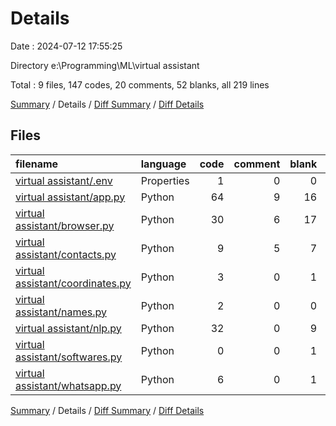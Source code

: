 # Details

Date : 2024-07-12 17:55:25

Directory e:\\Programming\\ML\\virtual assistant

Total : 9 files,  147 codes, 20 comments, 52 blanks, all 219 lines

[Summary](results.md) / Details / [Diff Summary](diff.md) / [Diff Details](diff-details.md)

## Files
| filename | language | code | comment | blank | total |
| :--- | :--- | ---: | ---: | ---: | ---: |
| [virtual assistant/.env](/virtual%20assistant/.env) | Properties | 1 | 0 | 0 | 1 |
| [virtual assistant/app.py](/virtual%20assistant/app.py) | Python | 64 | 9 | 16 | 89 |
| [virtual assistant/browser.py](/virtual%20assistant/browser.py) | Python | 30 | 6 | 17 | 53 |
| [virtual assistant/contacts.py](/virtual%20assistant/contacts.py) | Python | 9 | 5 | 7 | 21 |
| [virtual assistant/coordinates.py](/virtual%20assistant/coordinates.py) | Python | 3 | 0 | 1 | 4 |
| [virtual assistant/names.py](/virtual%20assistant/names.py) | Python | 2 | 0 | 0 | 2 |
| [virtual assistant/nlp.py](/virtual%20assistant/nlp.py) | Python | 32 | 0 | 9 | 41 |
| [virtual assistant/softwares.py](/virtual%20assistant/softwares.py) | Python | 0 | 0 | 1 | 1 |
| [virtual assistant/whatsapp.py](/virtual%20assistant/whatsapp.py) | Python | 6 | 0 | 1 | 7 |

[Summary](results.md) / Details / [Diff Summary](diff.md) / [Diff Details](diff-details.md)